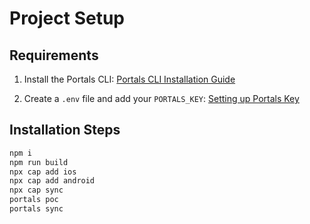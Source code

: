 # Project Setup

## Requirements

1. Install the Portals CLI: [Portals CLI Installation Guide](https://ionic.io/docs/portals/cli/overview)

2. Create a `.env` file and add your `PORTALS_KEY`: [Setting up Portals Key](https://ionic.io/docs/portals/getting-started)

## Installation Steps

```sh
npm i
npm run build
npx cap add ios
npx cap add android
npx cap sync
portals poc
portals sync
